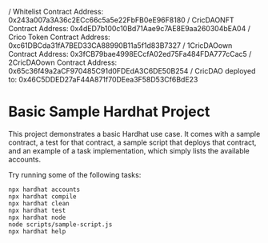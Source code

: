 /     Whitelist Contract Address: 0x243a007a3A36c2ECc66c5a5e22FbFB0eE96F8180
/     CricDAONFT Contract Address: 0x4dED7b100c10Bd71Aae9c7AE8E9aa260304bEA04
/     Crico Token Contract Address: 0xc61DBCda31fA7BED33CA88990B11a5f1d83B7327
/     1CricDAOown Contract Address: 0x3fCB79bae4998ECcfA02ed75Fa484FDA777cCac5
/     2CricDAOown Contract Address: 0x65c36f49a2aCF970485C91d0FDEdA3C6DE50B254
/     CricDAO deployed to:  0x46C5DDED27aF44A871f70DEea3F58D53Cf6BdE23




# Basic Sample Hardhat Project

This project demonstrates a basic Hardhat use case. It comes with a sample contract, a test for that contract, a sample script that deploys that contract, and an example of a task implementation, which simply lists the available accounts.

Try running some of the following tasks:

```shell
npx hardhat accounts
npx hardhat compile
npx hardhat clean
npx hardhat test
npx hardhat node
node scripts/sample-script.js
npx hardhat help
```

